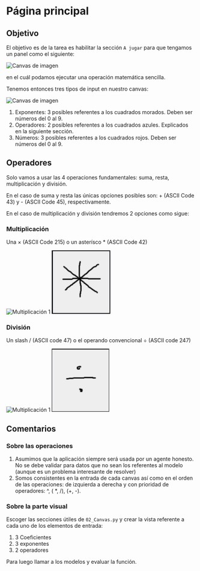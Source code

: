 # Página principal

## Objetivo

El objetivo es de la tarea es habilitar la sección `A jugar` para que tengamos un panel como el siguiente:

![Canvas de imagen](/usr/app/src/img/canvas.png)

en el cuál podamos ejecutar una operación matemática sencilla.

Tenemos entonces tres tipos de input en nuestro canvas:

![Canvas de imagen](usr/app/src/img/canvas2.png)

1. Exponentes: 3 posibles referentes a los cuadrados morados. Deben ser números del 0 al 9.
2. Operadores: 2 posibles referentes a los cuadrados azules. Explicados en la siguiente sección.
3. Números: 3 posibles referentes a los cuadrados rojos. Deben ser números del 0 al 9.

## Operadores

Solo vamos a usar las 4 operaciones fundamentales: suma, resta, multiplicación y división. 

En el caso de suma y resta las únicas opciones posibles son: + (ASCII Code 43) y - (ASCII Code 45), respectivamente.

En el caso de multiplicación y división tendremos 2 opciones como sigue:

### Multiplicación

Una × (ASCII Code 215) o un asterísco * (ASCII Code 42)

![Multiplicación 1](img/mult1.png) ![Multiplicación 2](src/img/mult2.png)


### División

Un slash / (ASCII code 47) o el operando convencional ÷ (ASCII code 247)

![Multiplicación 1](/img/div2.png) ![Multiplicación 2](src/img/div1.png)


## Comentarios

### Sobre las operaciones

1. Asumimos que la aplicación siempre será usada por un agente honesto. No se debe validar para datos que no sean los referentes al modelo (aunque es un problema interesante de resolver)
2. Somos consistentes en la entrada de cada canvas así como en el orden de las operaciones: de izquierda a derecha y con prioridad de operadores: ^, ( *, /), (+, -).

### Sobre la parte visual

Escoger las secciones útiles de `02_Canvas.py` y crear la vista referente a cada uno de los elementos de entrada:

1. 3 Coeficientes
2. 3 exponentes
3. 2 operadores

Para luego llamar a los modelos y evaluar la función.

